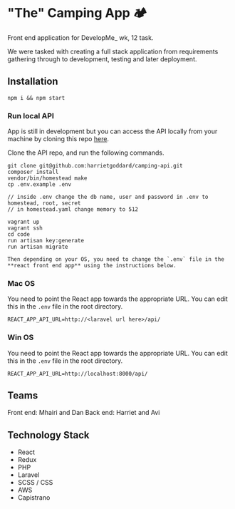 # "The" Camping App 🏕️

Front end application for DevelopMe_ wk, 12 task.

We were tasked with creating a full stack application from requirements gathering through to development, testing and later deployment.

## Installation

```
npm i && npm start
```

### Run local API

App is still in development but you can access the API locally from your machine by cloning this repo [here](https://github.com/harrietgoddard/camping-api).

Clone the API repo, and run the following commands.

```
git clone git@github.com:harrietgoddard/camping-api.git
composer install
vendor/bin/homestead make
cp .env.example .env

// inside .env change the db name, user and password in .env to homestead, root, secret
// in homestead.yaml change memory to 512

vagrant up
vagrant ssh
cd code
run artisan key:generate
run artisan migrate

Then depending on your OS, you need to change the `.env` file in the **react front end app** using the instructions below.
```

### Mac OS

You need to point the React app towards the appropriate URL. You can edit this in the `.env` file in the root directory.

```
REACT_APP_API_URL=http://<laravel url here>/api/
```

### Win OS

You need to point the React app towards the appropriate URL. You can edit this in the `.env` file in the root directory.

```
REACT_APP_API_URL=http://localhost:8000/api/
```

## Teams

Front end: Mhairi and Dan
Back end: Harriet and Avi

## Technology Stack

- React
- Redux
- PHP
- Laravel
- SCSS / CSS
- AWS
- Capistrano

